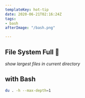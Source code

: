 ```yaml
---
templateKey: hot-tip
date: 2020-06-21T02:16:24Z
tags:
- bash
afterImage: "/bash.png"

---
```


## File System Full 🤔

_show largest files in current directory_

## with **Bash**

```bash
du . -h --max-depth=1
```
